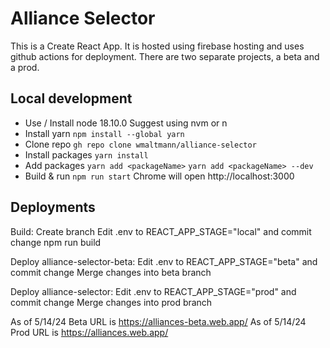 # Alliance Selector
This is a Create React App. It is hosted using firebase hosting and uses github actions for deployment. There are two separate projects, a beta and a prod.

## Local development
- Use / Install node 18.10.0 
	Suggest using nvm or n
- Install yarn 
	`npm install --global yarn`
- Clone repo
	`gh repo clone wmaltmann/alliance-selector`
- Install packages
	`yarn install`
- Add packages
	`yarn add <packageName>`
	`yarn add <packageName> --dev`
- Build & run
	`npm run start`
	Chrome will open http://localhost:3000
	
## Deployments
Build: 
	Create branch
	Edit .env to REACT_APP_STAGE="local" and commit change
	npm run build
	
Deploy alliance-selector-beta:
	Edit .env to REACT_APP_STAGE="beta" and commit change
	Merge changes into beta branch 

Deploy alliance-selector: 
	Edit .env to REACT_APP_STAGE="prod" and commit change
	Merge changes into prod branch

As of 5/14/24 Beta URL is https://alliances-beta.web.app/
As of 5/14/24 Prod URL is https://alliances.web.app/